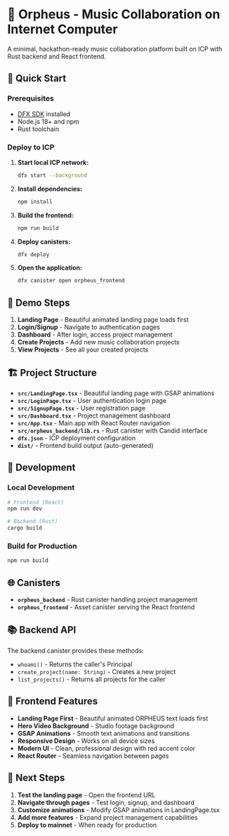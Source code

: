 # 🎵 Orpheus - Music Collaboration on Internet Computer

A minimal, hackathon-ready music collaboration platform built on ICP with Rust backend and React frontend.

## 🚀 Quick Start

### Prerequisites
- [DFX SDK](https://internetcomputer.org/docs/current/developer-docs/setup/install/) installed
- Node.js 18+ and npm
- Rust toolchain

### Deploy to ICP

1. **Start local ICP network:**
   ```bash
   dfx start --background
   ```

2. **Install dependencies:**
   ```bash
   npm install
   ```

3. **Build the frontend:**
   ```bash
   npm run build
   ```

4. **Deploy canisters:**
   ```bash
   dfx deploy
   ```

5. **Open the application:**
   ```bash
   dfx canister open orpheus_frontend
   ```

## 🎯 Demo Steps

1. **Landing Page** - Beautiful animated landing page loads first
2. **Login/Signup** - Navigate to authentication pages
3. **Dashboard** - After login, access project management
4. **Create Projects** - Add new music collaboration projects
5. **View Projects** - See all your created projects

## 🏗️ Project Structure

- **`src/LandingPage.tsx`** - Beautiful landing page with GSAP animations
- **`src/LoginPage.tsx`** - User authentication login page
- **`src/SignupPage.tsx`** - User registration page
- **`src/Dashboard.tsx`** - Project management dashboard
- **`src/App.tsx`** - Main app with React Router navigation
- **`src/orpheus_backend/lib.rs`** - Rust canister with Candid interface
- **`dfx.json`** - ICP deployment configuration
- **`dist/`** - Frontend build output (auto-generated)

## 🔧 Development

### Local Development
```bash
# Frontend (React)
npm run dev

# Backend (Rust)
cargo build
```

### Build for Production
```bash
npm run build
```

## 🌐 Canisters

- **`orpheus_backend`** - Rust canister handling project management
- **`orpheus_frontend`** - Asset canister serving the React frontend

## 📚 Backend API

The backend canister provides these methods:
- `whoami()` - Returns the caller's Principal
- `create_project(name: String)` - Creates a new project
- `list_projects()` - Returns all projects for the caller

## 🎨 Frontend Features

- **Landing Page First** - Beautiful animated ORPHEUS text loads first
- **Hero Video Background** - Studio footage background
- **GSAP Animations** - Smooth text animations and transitions
- **Responsive Design** - Works on all device sizes
- **Modern UI** - Clean, professional design with red accent color
- **React Router** - Seamless navigation between pages

## 🚀 Next Steps

1. **Test the landing page** - Open the frontend URL
2. **Navigate through pages** - Test login, signup, and dashboard
3. **Customize animations** - Modify GSAP animations in LandingPage.tsx
4. **Add more features** - Expand project management capabilities
5. **Deploy to mainnet** - When ready for production


